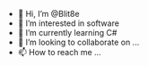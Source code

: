 - 👋 Hi, I’m @Blit8e
- 👀 I’m interested in software
- 🌱 I’m currently learning C#
- 💞️ I’m looking to collaborate on ...
- 📫 How to reach me ...

<!---
Blit8e/Blit8e is a ✨ special ✨ repository because its `README.md` (this file) appears on your GitHub profile.
You can click the Preview link to take a look at your changes.
--->

